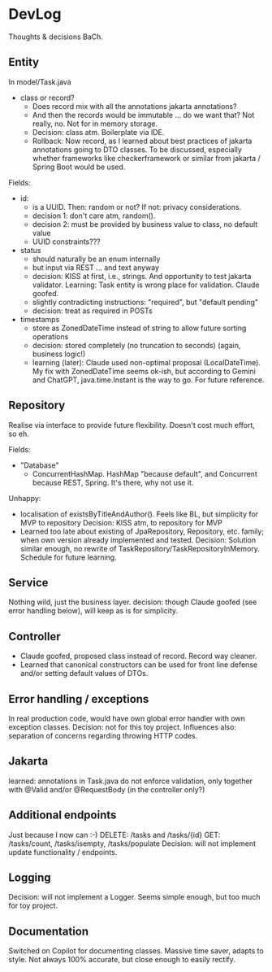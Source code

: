 # DevLog

Thoughts & decisions BaCh.

## Entity

In model/Task.java

- class or record?
  - Does record mix with all the annotations jakarta annotations?
  - And then the records would be immutable ... do we want that? Not really, no. Not for
    in memory storage.
  - Decision: class atm. Boilerplate via IDE.
  - Rollback: Now record, as I learned about best practices of jakarta annotations going
    to DTO classes. To be discussed, especially whether frameworks like checkerframework
    or similar from jakarta / Spring Boot would be used.

Fields:

- id:
  - is a UUID. Then: random or not? If not: privacy considerations.
  - decision 1: don't care atm, random().
  - decision 2: must be provided by business value to class, no default value
  - UUID constraints???
- status
  - should naturally be an enum internally
  - but input via REST ... and text anyway
  - decision: KISS at first, i.e., strings. And opportunity to test jakarta validator.
    Learning: Task entity is wrong place for validation. Claude goofed.
  - slightly contradicting instructions: "required", but "default pending"
  - decision: treat as required in POSTs
- timestamps
  - store as ZonedDateTime instead of string to allow future sorting operations
  - decision: stored completely (no truncation to seconds) (again, business logic!)
  - learning (later): Claude used non-optimal proposal (LocalDateTime). My fix with ZonedDateTime seems ok-ish, but according to Gemini and ChatGPT, java.time.Instant is the way to go. For future reference.

## Repository

Realise via interface to provide future flexibility. Doesn't cost much effort, so eh.

Fields:

- "Database"
  - ConcurrentHashMap. HashMap "because default", and Concurrent because REST, Spring.
    It's there, why not use it.

Unhappy:

- localisation of existsByTitleAndAuthor(). Feels like BL, but simplicity for MVP to
  repository
  Decision: KISS atm, to repository for MVP
- Learned too late about existing of JpaRepository, Repository, etc. family; when own version already
  implemented and tested.
  Decision: Solution similar enough, no rewrite of TaskRepository/TaskRepositoryInMemory. Schedule for future learning.

## Service

Nothing wild, just the business layer.
decision: though Claude goofed (see error handling below), will keep as is for simplicity.

## Controller

- Claude goofed, proposed class instead of record. Record way cleaner.
- Learned that canonical constructors can be used for front line defense and/or setting
default values of DTOs.

## Error handling / exceptions

In real production code, would have own global error handler with own exception classes.
Decision: not for this toy project. Influences also: separation of concerns regarding throwing
HTTP codes.

## Jakarta

learned: annotations in Task.java do not enforce validation, only together
with @Valid and/or @RequestBody (in the controller only?)

## Additional endpoints

Just because I now can :-)
DELETE: /tasks and /tasks/{id}
GET: /tasks/count, /tasks/isempty, /tasks/populate
Decision: will not implement update functionality / endpoints.

## Logging

Decision: will not implement a Logger. Seems simple enough, but too much for toy project.

## Documentation

Switched on Copilot for documenting classes. Massive time saver, adapts to style. Not always 100% accurate, but close enough to easily rectify.
